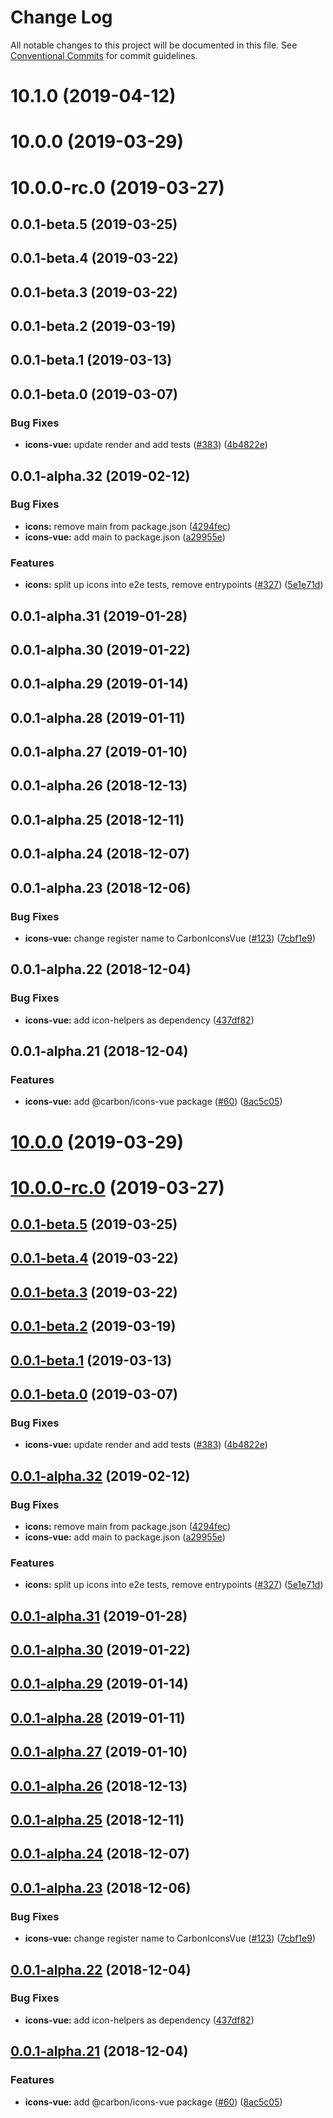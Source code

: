 # Change Log

All notable changes to this project will be documented in this file.
See [Conventional Commits](https://conventionalcommits.org) for commit guidelines.

# 10.1.0 (2019-04-12)



# 10.0.0 (2019-03-29)



# 10.0.0-rc.0 (2019-03-27)



## 0.0.1-beta.5 (2019-03-25)



## 0.0.1-beta.4 (2019-03-22)



## 0.0.1-beta.3 (2019-03-22)



## 0.0.1-beta.2 (2019-03-19)



## 0.0.1-beta.1 (2019-03-13)



## 0.0.1-beta.0 (2019-03-07)


### Bug Fixes

* **icons-vue:** update render and add tests ([#383](https://github.com/IBM/carbon-elements/tree/master/packages/icons-vue/issues/383)) ([4b4822e](https://github.com/IBM/carbon-elements/tree/master/packages/icons-vue/commit/4b4822e))



## 0.0.1-alpha.32 (2019-02-12)


### Bug Fixes

* **icons:** remove main from package.json ([4294fec](https://github.com/IBM/carbon-elements/tree/master/packages/icons-vue/commit/4294fec))
* **icons-vue:** add main to package.json ([a29955e](https://github.com/IBM/carbon-elements/tree/master/packages/icons-vue/commit/a29955e))


### Features

* **icons:** split up icons into e2e tests, remove entrypoints ([#327](https://github.com/IBM/carbon-elements/tree/master/packages/icons-vue/issues/327)) ([5e1e71d](https://github.com/IBM/carbon-elements/tree/master/packages/icons-vue/commit/5e1e71d))



## 0.0.1-alpha.31 (2019-01-28)



## 0.0.1-alpha.30 (2019-01-22)



## 0.0.1-alpha.29 (2019-01-14)



## 0.0.1-alpha.28 (2019-01-11)



## 0.0.1-alpha.27 (2019-01-10)



## 0.0.1-alpha.26 (2018-12-13)



## 0.0.1-alpha.25 (2018-12-11)



## 0.0.1-alpha.24 (2018-12-07)



## 0.0.1-alpha.23 (2018-12-06)


### Bug Fixes

* **icons-vue:** change register name to CarbonIconsVue ([#123](https://github.com/IBM/carbon-elements/tree/master/packages/icons-vue/issues/123)) ([7cbf1e9](https://github.com/IBM/carbon-elements/tree/master/packages/icons-vue/commit/7cbf1e9))



## 0.0.1-alpha.22 (2018-12-04)


### Bug Fixes

* **icons-vue:** add icon-helpers as dependency ([437df82](https://github.com/IBM/carbon-elements/tree/master/packages/icons-vue/commit/437df82))



## 0.0.1-alpha.21 (2018-12-04)


### Features

* **icons-vue:** add @carbon/icons-vue package ([#60](https://github.com/IBM/carbon-elements/tree/master/packages/icons-vue/issues/60)) ([8ac5c05](https://github.com/IBM/carbon-elements/tree/master/packages/icons-vue/commit/8ac5c05))





# [10.0.0](https://github.com/IBM/carbon-elements/tree/master/packages/icons-vue/compare/v10.0.0-rc.0...v10.0.0) (2019-03-29)



# [10.0.0-rc.0](https://github.com/IBM/carbon-elements/tree/master/packages/icons-vue/compare/v0.0.1-beta.5...v10.0.0-rc.0) (2019-03-27)



## [0.0.1-beta.5](https://github.com/IBM/carbon-elements/tree/master/packages/icons-vue/compare/v0.0.1-beta.4...v0.0.1-beta.5) (2019-03-25)



## [0.0.1-beta.4](https://github.com/IBM/carbon-elements/tree/master/packages/icons-vue/compare/v0.0.1-beta.3...v0.0.1-beta.4) (2019-03-22)



## [0.0.1-beta.3](https://github.com/IBM/carbon-elements/tree/master/packages/icons-vue/compare/v0.0.1-beta.2...v0.0.1-beta.3) (2019-03-22)



## [0.0.1-beta.2](https://github.com/IBM/carbon-elements/tree/master/packages/icons-vue/compare/v0.0.1-beta.1...v0.0.1-beta.2) (2019-03-19)



## [0.0.1-beta.1](https://github.com/IBM/carbon-elements/tree/master/packages/icons-vue/compare/v0.0.1-beta.0...v0.0.1-beta.1) (2019-03-13)



## [0.0.1-beta.0](https://github.com/IBM/carbon-elements/tree/master/packages/icons-vue/compare/v0.0.1-alpha.32...v0.0.1-beta.0) (2019-03-07)


### Bug Fixes

* **icons-vue:** update render and add tests ([#383](https://github.com/IBM/carbon-elements/tree/master/packages/icons-vue/issues/383)) ([4b4822e](https://github.com/IBM/carbon-elements/tree/master/packages/icons-vue/commit/4b4822e))



## [0.0.1-alpha.32](https://github.com/IBM/carbon-elements/tree/master/packages/icons-vue/compare/v0.0.1-alpha.31...v0.0.1-alpha.32) (2019-02-12)


### Bug Fixes

* **icons:** remove main from package.json ([4294fec](https://github.com/IBM/carbon-elements/tree/master/packages/icons-vue/commit/4294fec))
* **icons-vue:** add main to package.json ([a29955e](https://github.com/IBM/carbon-elements/tree/master/packages/icons-vue/commit/a29955e))


### Features

* **icons:** split up icons into e2e tests, remove entrypoints ([#327](https://github.com/IBM/carbon-elements/tree/master/packages/icons-vue/issues/327)) ([5e1e71d](https://github.com/IBM/carbon-elements/tree/master/packages/icons-vue/commit/5e1e71d))



## [0.0.1-alpha.31](https://github.com/IBM/carbon-elements/tree/master/packages/icons-vue/compare/v0.0.1-alpha.30...v0.0.1-alpha.31) (2019-01-28)



## [0.0.1-alpha.30](https://github.com/IBM/carbon-elements/tree/master/packages/icons-vue/compare/v0.0.1-alpha.29...v0.0.1-alpha.30) (2019-01-22)



## [0.0.1-alpha.29](https://github.com/IBM/carbon-elements/tree/master/packages/icons-vue/compare/v0.0.1-alpha.28...v0.0.1-alpha.29) (2019-01-14)



## [0.0.1-alpha.28](https://github.com/IBM/carbon-elements/tree/master/packages/icons-vue/compare/v0.0.1-alpha.27...v0.0.1-alpha.28) (2019-01-11)



## [0.0.1-alpha.27](https://github.com/IBM/carbon-elements/tree/master/packages/icons-vue/compare/v0.0.1-alpha.26...v0.0.1-alpha.27) (2019-01-10)



## [0.0.1-alpha.26](https://github.com/IBM/carbon-elements/tree/master/packages/icons-vue/compare/v0.0.1-alpha.25...v0.0.1-alpha.26) (2018-12-13)



## [0.0.1-alpha.25](https://github.com/IBM/carbon-elements/tree/master/packages/icons-vue/compare/v0.0.1-alpha.24...v0.0.1-alpha.25) (2018-12-11)



## [0.0.1-alpha.24](https://github.com/IBM/carbon-elements/tree/master/packages/icons-vue/compare/v0.0.1-alpha.23...v0.0.1-alpha.24) (2018-12-07)



## [0.0.1-alpha.23](https://github.com/IBM/carbon-elements/tree/master/packages/icons-vue/compare/v0.0.1-alpha.22...v0.0.1-alpha.23) (2018-12-06)


### Bug Fixes

* **icons-vue:** change register name to CarbonIconsVue ([#123](https://github.com/IBM/carbon-elements/tree/master/packages/icons-vue/issues/123)) ([7cbf1e9](https://github.com/IBM/carbon-elements/tree/master/packages/icons-vue/commit/7cbf1e9))



## [0.0.1-alpha.22](https://github.com/IBM/carbon-elements/tree/master/packages/icons-vue/compare/v0.0.1-alpha.21...v0.0.1-alpha.22) (2018-12-04)


### Bug Fixes

* **icons-vue:** add icon-helpers as dependency ([437df82](https://github.com/IBM/carbon-elements/tree/master/packages/icons-vue/commit/437df82))



## [0.0.1-alpha.21](https://github.com/IBM/carbon-elements/tree/master/packages/icons-vue/compare/v0.0.1-alpha.20...v0.0.1-alpha.21) (2018-12-04)


### Features

* **icons-vue:** add @carbon/icons-vue package ([#60](https://github.com/IBM/carbon-elements/tree/master/packages/icons-vue/issues/60)) ([8ac5c05](https://github.com/IBM/carbon-elements/tree/master/packages/icons-vue/commit/8ac5c05))
